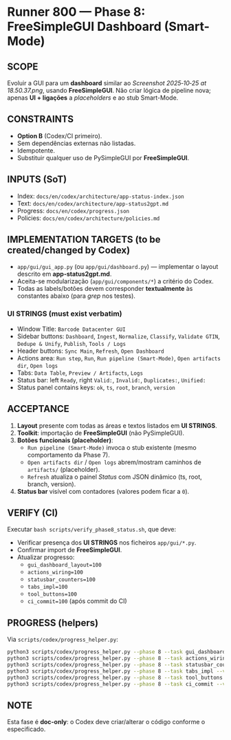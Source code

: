 # Runner 800 — Phase 8: FreeSimpleGUI Dashboard (Smart-Mode)

## SCOPE
Evoluir a GUI para um **dashboard** similar ao *Screenshot 2025‑10‑25 at 18.50.37.png*, usando **FreeSimpleGUI**. Não criar lógica de pipeline nova; apenas **UI + ligações** a _placeholders_ e ao stub Smart-Mode.

## CONSTRAINTS
- **Option B** (Codex/CI primeiro).  
- Sem dependências externas não listadas.  
- Idempotente.  
- Substituir qualquer uso de PySimpleGUI por **FreeSimpleGUI**.

## INPUTS (SoT)
- Index: `docs/en/codex/architecture/app-status-index.json`
- Text: `docs/en/codex/architecture/app-status2gpt.md`
- Progress: `docs/en/codex/progress.json`
- Policies: `docs/en/codex/architecture/policies.md`

## IMPLEMENTATION TARGETS (to be created/changed by Codex)
- `app/gui/gui_app.py` (ou `app/gui/dashboard.py`) — implementar o layout descrito em **app-status2gpt.md**.
- Aceita-se modularização (`app/gui/components/*`) a critério do Codex.
- Todas as labels/botões devem corresponder **textualmente** às constantes abaixo (para _grep_ nos testes).

### UI STRINGS (must exist verbatim)
- Window Title: `Barcode Datacenter GUI`
- Sidebar buttons: `Dashboard`, `Ingest`, `Normalize`, `Classify`, `Validate GTIN`, `Dedupe & Unify`, `Publish`, `Tools / Logs`
- Header buttons: `Sync Main`, `Refresh`, `Open Dashboard`
- Actions area: `Run step`, `Run`, `Run pipeline (Smart-Mode)`, `Open artifacts dir`, `Open logs`
- Tabs: `Data Table`, `Preview / Artifacts`, `Logs`
- Status bar: left `Ready`, right `Valid:`, `Invalid:`, `Duplicates:`, `Unified:`
- Status panel contains keys: `ok`, `ts`, `root`, `branch`, `version`

## ACCEPTANCE
1. **Layout** presente com todas as áreas e textos listados em **UI STRINGS**.
2. **Toolkit**: importação de **FreeSimpleGUI** (não PySimpleGUI).
3. **Botões funcionais (placeholder)**:
   - `Run pipeline (Smart-Mode)` invoca o stub existente (mesmo comportamento da Phase 7).
   - `Open artifacts dir` / `Open logs` abrem/mostram caminhos de `artifacts/` (placeholder).
   - `Refresh` atualiza o painel *Status* com JSON dinâmico (ts, root, branch, version).
4. **Status bar** visível com contadores (valores podem ficar a `0`).

## VERIFY (CI)
Executar `bash scripts/verify_phase8_status.sh`, que deve:
- Verificar presença dos **UI STRINGS** nos ficheiros `app/gui/*.py`.
- Confirmar import de **FreeSimpleGUI**.
- Atualizar progresso:
  - `gui_dashboard_layout=100`
  - `actions_wiring=100`
  - `statusbar_counters=100`
  - `tabs_impl=100`
  - `tool_buttons=100`
  - `ci_commit=100` (após commit do CI)

## PROGRESS (helpers)
Via `scripts/codex/progress_helper.py`:
```bash
python3 scripts/codex/progress_helper.py --phase 8 --task gui_dashboard_layout --value 100 --msg "Phase 8 dashboard layout present."
python3 scripts/codex/progress_helper.py --phase 8 --task actions_wiring --value 100 --msg "Phase 8 actions wired to placeholders."
python3 scripts/codex/progress_helper.py --phase 8 --task statusbar_counters --value 100 --msg "Status counters visible."
python3 scripts/codex/progress_helper.py --phase 8 --task tabs_impl --value 100 --msg "Tabs scaffolded."
python3 scripts/codex/progress_helper.py --phase 8 --task tool_buttons --value 100 --msg "Sync/Refresh/Open wired."
python3 scripts/codex/progress_helper.py --phase 8 --task ci_commit --value 100 --msg "CI wrote progress/logs back to repo."
```
## NOTE
Esta fase é **doc-only**: o Codex deve criar/alterar o código conforme o especificado.
